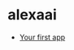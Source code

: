 # alexaai

* [Your first app](https://bcaffo.github.io/alexaai/lectures/02_your_first_app/your_first_app.html#1)
